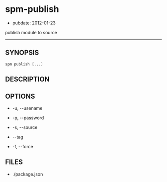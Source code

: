 # spm-publish

- pubdate: 2012-01-23

publish module to source

-----------

## SYNOPSIS

```
spm publish [...]
```


## DESCRIPTION


## OPTIONS

- -u, --usename

- -p, --password

- -s, --source

- --tag

- -f, --force


## FILES

- ./package.json
